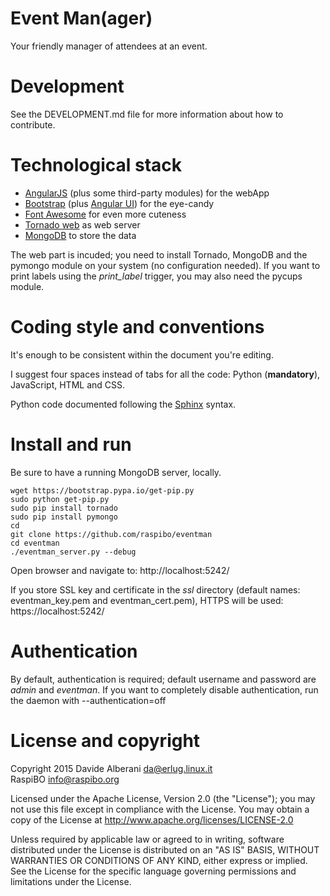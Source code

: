 Event Man(ager)
===============

Your friendly manager of attendees at an event.


Development
===========

See the DEVELOPMENT.md file for more information about how to contribute.


Technological stack
===================

- [AngularJS](https://angularjs.org/) (plus some third-party modules) for the webApp
- [Bootstrap](http://getbootstrap.com/) (plus [Angular UI](https://angular-ui.github.io/bootstrap/)) for the eye-candy
- [Font Awesome](https://fortawesome.github.io/Font-Awesome/) for even more cuteness
- [Tornado web](http://www.tornadoweb.org/) as web server
- [MongoDB](https://www.mongodb.org/) to store the data

The web part is incuded; you need to install Tornado, MongoDB and the pymongo module on your system (no configuration needed).
If you want to print labels using the _print\_label_ trigger, you may also need the pycups module.


Coding style and conventions
============================

It's enough to be consistent within the document you're editing.

I suggest four spaces instead of tabs for all the code: Python (**mandatory**), JavaScript, HTML and CSS.

Python code documented following the [Sphinx](http://sphinx-doc.org/) syntax.


Install and run
===============

Be sure to have a running MongoDB server, locally.

    wget https://bootstrap.pypa.io/get-pip.py
    sudo python get-pip.py
    sudo pip install tornado
    sudo pip install pymongo
    cd
    git clone https://github.com/raspibo/eventman
    cd eventman
    ./eventman_server.py --debug


Open browser and navigate to: http://localhost:5242/

If you store SSL key and certificate in the *ssl* directory (default names: eventman\_key.pem and eventman\_cert.pem), HTTPS will be used: https://localhost:5242/

Authentication
==============

By default, authentication is required; default username and password are *admin* and *eventman*. If you want to completely disable authentication, run the daemon with --authentication=off


License and copyright
=====================

Copyright 2015 Davide Alberani <da@erlug.linux.it>  
               RaspiBO <info@raspibo.org>

Licensed under the Apache License, Version 2.0 (the "License");
you may not use this file except in compliance with the License.
You may obtain a copy of the License at http://www.apache.org/licenses/LICENSE-2.0

Unless required by applicable law or agreed to in writing, software
distributed under the License is distributed on an "AS IS" BASIS,
WITHOUT WARRANTIES OR CONDITIONS OF ANY KIND, either express or implied.
See the License for the specific language governing permissions and
limitations under the License.

